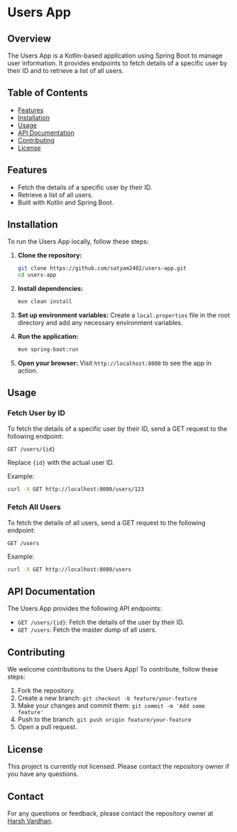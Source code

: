 # Users App

## Overview

The Users App is a Kotlin-based application using Spring Boot to manage user information. It provides endpoints to fetch details of a specific user by their ID and to retrieve a list of all users.

## Table of Contents

- [Features](#features)
- [Installation](#installation)
- [Usage](#usage)
- [API Documentation](#api-documentation)
- [Contributing](#contributing)
- [License](#license)

## Features

- Fetch the details of a specific user by their ID.
- Retrieve a list of all users.
- Built with Kotlin and Spring Boot.

## Installation

To run the Users App locally, follow these steps:

1. **Clone the repository:**
   ```sh
   git clone https://github.com/satyam2402/users-app.git
   cd users-app
   ```

2. **Install dependencies:**
   ```sh
   mvn clean install
   ```

3. **Set up environment variables:**
   Create a `local.properties` file in the root directory and add any necessary environment variables.

4. **Run the application:**
   ```sh
   mvn spring-boot:run
   ```

5. **Open your browser:**
   Visit `http://localhost:8080` to see the app in action.

## Usage

### Fetch User by ID

To fetch the details of a specific user by their ID, send a GET request to the following endpoint:
```
GET /users/{id}
```
Replace `{id}` with the actual user ID.

Example:
```sh
curl -X GET http://localhost:8080/users/123
```

### Fetch All Users

To fetch the details of all users, send a GET request to the following endpoint:
```
GET /users
```

Example:
```sh
curl -X GET http://localhost:8080/users
```

## API Documentation

The Users App provides the following API endpoints:

- `GET /users/{id}`: Fetch the details of the user by their ID.
- `GET /users`: Fetch the master dump of all users.

## Contributing

We welcome contributions to the Users App! To contribute, follow these steps:

1. Fork the repository.
2. Create a new branch: `git checkout -b feature/your-feature`
3. Make your changes and commit them: `git commit -m 'Add some feature'`
4. Push to the branch: `git push origin feature/your-feature`
5. Open a pull request.

## License

This project is currently not licensed. Please contact the repository owner if you have any questions.

## Contact

For any questions or feedback, please contact the repository owner at [Harsh Vardhan](https://github.com/satyam2402).
